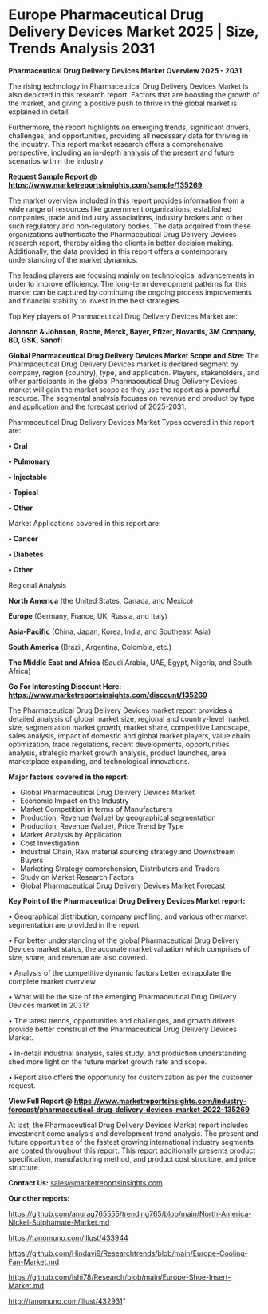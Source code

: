  # Europe Pharmaceutical Drug Delivery Devices Market 2025 | Size, Trends Analysis 2031

<Strong> Pharmaceutical Drug Delivery Devices Market Overview 2025 - 2031</strong>

The rising technology in Pharmaceutical Drug Delivery Devices Market is also depicted in this research report. Factors that are boosting the growth of the market, and giving a positive push to thrive in the global market is explained in detail.

Furthermore, the report highlights on emerging trends, significant drivers, challenges, and opportunities, providing all necessary data for thriving in the industry. This report market research offers a comprehensive perspective, including an in-depth analysis of the present and future scenarios within the industry.

<strong>Request Sample Report @ <a href=https://www.marketreportsinsights.com/sample/135269>https://www.marketreportsinsights.com/sample/135269</a></strong>

The market overview included in this report provides information from a wide range of resources like government organizations, established companies, trade and industry associations, industry brokers and other such regulatory and non-regulatory bodies. The data acquired from these organizations authenticate the Pharmaceutical Drug Delivery Devices research report, thereby aiding the clients in better decision making. Additionally, the data provided in this report offers a contemporary understanding of the market dynamics.

The leading players are focusing mainly on technological advancements in order to improve efficiency. The long-term development patterns for this market can be captured by continuing the ongoing process improvements and financial stability to invest in the best strategies.

Top Key players of Pharmaceutical Drug Delivery Devices Market are:

<strong>Johnson & Johnson, Roche, Merck, Bayer, Pfizer, Novartis, 3M Company, BD, GSK, Sanofi</strong>

<strong><b>Global Pharmaceutical Drug Delivery Devices Market Scope and Size:</b></strong>
The Pharmaceutical Drug Delivery Devices market is declared segment by company, region (country), type, and application. Players, stakeholders, and other participants in the global Pharmaceutical Drug Delivery Devices market will gain the market scope as they use the report as a powerful resource. The segmental analysis focuses on revenue and product by type and application and the forecast period of 2025-2031.

Pharmaceutical Drug Delivery Devices Market Types covered in this report are:

<strong>• Oral

• Pulmonary

• Injectable

• Topical

• Other</strong>

Market Applications covered in this report are:

<strong>• Cancer

• Diabetes

• Other</strong> 

Regional Analysis

<strong>North America</strong> (the United States, Canada, and Mexico)

<strong>Europe</strong> (Germany, France, UK, Russia, and Italy)

<strong>Asia-Pacific</strong> (China, Japan, Korea, India, and Southeast Asia)

<strong>South America</strong> (Brazil, Argentina, Colombia, etc.)

<strong>The Middle East and Africa</strong> (Saudi Arabia, UAE, Egypt, Nigeria, and South Africa)

<strong>Go For Interesting Discount Here: <a href=https://www.marketreportsinsights.com/discount/135269>https://www.marketreportsinsights.com/discount/135269</a></strong>

The Pharmaceutical Drug Delivery Devices market report provides a detailed analysis of global market size, regional and country-level market size, segmentation market growth, market share, competitive Landscape, sales analysis, impact of domestic and global market players, value chain optimization, trade regulations, recent developments, opportunities analysis, strategic market growth analysis, product launches, area marketplace expanding, and technological innovations.

<strong><b>Major factors covered in the report:</b></strong>
<ul>
  <li>Global Pharmaceutical Drug Delivery Devices Market </li>
  <li>Economic Impact on the Industry</li>
  <li>Market Competition in terms of Manufacturers</li>
  <li>Production, Revenue (Value) by geographical segmentation</li>
  <li>Production, Revenue (Value), Price Trend by Type</li>
  <li>Market Analysis by Application</li>
  <li>Cost Investigation</li>
  <li>Industrial Chain, Raw material sourcing strategy and Downstream Buyers</li>
  <li>Marketing Strategy comprehension, Distributors and Traders</li>
  <li>Study on Market Research Factors</li>
  <li>Global Pharmaceutical Drug Delivery Devices Market Forecast</li>
</ul>

<strong><b>Key Point of the Pharmaceutical Drug Delivery Devices Market report:</b></strong>

• Geographical distribution, company profiling, and various other market segmentation are provided in the report.

• For better understanding of the global Pharmaceutical Drug Delivery Devices market status, the accurate market valuation which comprises of size, share, and revenue are also covered.

• Analysis of the competitive dynamic factors better extrapolate the complete market overview

• What will be the size of the emerging Pharmaceutical Drug Delivery Devices market in 2031?

• The latest trends, opportunities and challenges, and growth drivers provide better construal of the Pharmaceutical Drug Delivery Devices Market.

• In-detail industrial analysis, sales study, and production understanding shed more light on the future market growth rate and scope.

• Report also offers the opportunity for customization as per the customer request.

<strong><b>View Full Report @ <a href=https://www.marketreportsinsights.com/industry-forecast/pharmaceutical-drug-delivery-devices-market-2022-135269>https://www.marketreportsinsights.com/industry-forecast/pharmaceutical-drug-delivery-devices-market-2022-135269</a></b></strong>


At last, the Pharmaceutical Drug Delivery Devices Market report includes investment come analysis and development trend analysis. The present and future opportunities of the fastest growing international industry segments are coated throughout this report. This report additionally presents product specification, manufacturing method, and product cost structure, and price structure.

<strong>Contact Us:</strong>
sales@marketreportsinsights.com

<strong>Our other reports:</strong>

<a href=https://github.com/anurag765555/trending765/blob/main/North-America-Nickel-Sulphamate-Market.md>https://github.com/anurag765555/trending765/blob/main/North-America-Nickel-Sulphamate-Market.md</a>

<a href=https://tanomuno.com/illust/433944>https://tanomuno.com/illust/433944</a>

<a href=https://github.com/Hindavi9/Researchtrends/blob/main/Europe-Cooling-Fan-Market.md>https://github.com/Hindavi9/Researchtrends/blob/main/Europe-Cooling-Fan-Market.md</a>

<a href=https://github.com/Ishi78/Research/blob/main/Europe-Shoe-Insert-Market.md>https://github.com/Ishi78/Research/blob/main/Europe-Shoe-Insert-Market.md</a>

<a href=http://tanomuno.com/illust/432931>http://tanomuno.com/illust/432931</a>"
